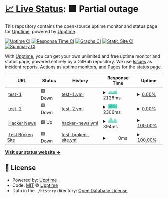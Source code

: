 # [📈 Live Status](https://upptime.yuki.ren): <!--live status--> **🟧 Partial outage**

This repository contains the open-source uptime monitor and status page for [Upptime](https://upptime.js.org), powered by [Upptime](https://github.com/upptime/upptime).

[![Uptime CI](https://github.com/upptime/upptime/workflows/Uptime%20CI/badge.svg)](https://github.com/upptime/upptime/actions?query=workflow%3A%22Uptime+CI%22)
[![Response Time CI](https://github.com/upptime/upptime/workflows/Response%20Time%20CI/badge.svg)](https://github.com/upptime/upptime/actions?query=workflow%3A%22Response+Time+CI%22)
[![Graphs CI](https://github.com/upptime/upptime/workflows/Graphs%20CI/badge.svg)](https://github.com/upptime/upptime/actions?query=workflow%3A%22Graphs+CI%22)
[![Static Site CI](https://github.com/upptime/upptime/workflows/Static%20Site%20CI/badge.svg)](https://github.com/upptime/upptime/actions?query=workflow%3A%22Static+Site+CI%22)
[![Summary CI](https://github.com/upptime/upptime/workflows/Summary%20CI/badge.svg)](https://github.com/upptime/upptime/actions?query=workflow%3A%22Summary+CI%22)

With [Upptime](https://upptime.js.org), you can get your own unlimited and free uptime monitor and status page, powered entirely by a GitHub repository. We use [Issues](https://github.com/upptime/upptime/issues) as incident reports, [Actions](https://github.com/upptime/upptime/actions) as uptime monitors, and [Pages](https://upptime.yuki.ren) for the status page.

<!--start: status pages-->
<!-- This summary is generated by Upptime (https://github.com/upptime/upptime) -->
<!-- Do not edit this manually, your changes will be overwritten -->
<!-- prettier-ignore -->
| URL | Status | History | Response Time | Uptime |
| --- | ------ | ------- | ------------- | ------ |
| <img alt="" src="https://icons.duckduckgo.com/ip3/test-1.soulmatelh.repl.co.ico" height="13"> [test-1](https://test-1.soulmatelh.repl.co) | 🟥 Down | [test-1.yml](https://github.com/soulmatelh/upptime/commits/HEAD/history/test-1.yml) | <details><summary><img alt="Response time graph" src="./graphs/test-1/response-time-week.png" height="20"> 2126ms</summary><br><a href="https://upptime.yuki.ren/history/test-1"><img alt="Response time 2126" src="https://img.shields.io/endpoint?url=https%3A%2F%2Fraw.githubusercontent.com%2Fsoulmatelh%2Fupptime%2FHEAD%2Fapi%2Ftest-1%2Fresponse-time.json"></a><br><a href="https://upptime.yuki.ren/history/test-1"><img alt="24-hour response time 2126" src="https://img.shields.io/endpoint?url=https%3A%2F%2Fraw.githubusercontent.com%2Fsoulmatelh%2Fupptime%2FHEAD%2Fapi%2Ftest-1%2Fresponse-time-day.json"></a><br><a href="https://upptime.yuki.ren/history/test-1"><img alt="7-day response time 2126" src="https://img.shields.io/endpoint?url=https%3A%2F%2Fraw.githubusercontent.com%2Fsoulmatelh%2Fupptime%2FHEAD%2Fapi%2Ftest-1%2Fresponse-time-week.json"></a><br><a href="https://upptime.yuki.ren/history/test-1"><img alt="30-day response time 2126" src="https://img.shields.io/endpoint?url=https%3A%2F%2Fraw.githubusercontent.com%2Fsoulmatelh%2Fupptime%2FHEAD%2Fapi%2Ftest-1%2Fresponse-time-month.json"></a><br><a href="https://upptime.yuki.ren/history/test-1"><img alt="1-year response time 2126" src="https://img.shields.io/endpoint?url=https%3A%2F%2Fraw.githubusercontent.com%2Fsoulmatelh%2Fupptime%2FHEAD%2Fapi%2Ftest-1%2Fresponse-time-year.json"></a></details> | <details><summary><a href="https://upptime.yuki.ren/history/test-1">0.00%</a></summary><a href="https://upptime.yuki.ren/history/test-1"><img alt="All-time uptime 0.00%" src="https://img.shields.io/endpoint?url=https%3A%2F%2Fraw.githubusercontent.com%2Fsoulmatelh%2Fupptime%2FHEAD%2Fapi%2Ftest-1%2Fuptime.json"></a><br><a href="https://upptime.yuki.ren/history/test-1"><img alt="24-hour uptime 0.00%" src="https://img.shields.io/endpoint?url=https%3A%2F%2Fraw.githubusercontent.com%2Fsoulmatelh%2Fupptime%2FHEAD%2Fapi%2Ftest-1%2Fuptime-day.json"></a><br><a href="https://upptime.yuki.ren/history/test-1"><img alt="7-day uptime 0.00%" src="https://img.shields.io/endpoint?url=https%3A%2F%2Fraw.githubusercontent.com%2Fsoulmatelh%2Fupptime%2FHEAD%2Fapi%2Ftest-1%2Fuptime-week.json"></a><br><a href="https://upptime.yuki.ren/history/test-1"><img alt="30-day uptime 0.00%" src="https://img.shields.io/endpoint?url=https%3A%2F%2Fraw.githubusercontent.com%2Fsoulmatelh%2Fupptime%2FHEAD%2Fapi%2Ftest-1%2Fuptime-month.json"></a><br><a href="https://upptime.yuki.ren/history/test-1"><img alt="1-year uptime 0.00%" src="https://img.shields.io/endpoint?url=https%3A%2F%2Fraw.githubusercontent.com%2Fsoulmatelh%2Fupptime%2FHEAD%2Fapi%2Ftest-1%2Fuptime-year.json"></a></details>
| <img alt="" src="https://icons.duckduckgo.com/ip3/test-2.soulmatelh.repl.co.ico" height="13"> [test-2](https://test-2.soulmatelh.repl.co) | 🟥 Down | [test-2.yml](https://github.com/soulmatelh/upptime/commits/HEAD/history/test-2.yml) | <details><summary><img alt="Response time graph" src="./graphs/test-2/response-time-week.png" height="20"> 2306ms</summary><br><a href="https://upptime.yuki.ren/history/test-2"><img alt="Response time 2306" src="https://img.shields.io/endpoint?url=https%3A%2F%2Fraw.githubusercontent.com%2Fsoulmatelh%2Fupptime%2FHEAD%2Fapi%2Ftest-2%2Fresponse-time.json"></a><br><a href="https://upptime.yuki.ren/history/test-2"><img alt="24-hour response time 2306" src="https://img.shields.io/endpoint?url=https%3A%2F%2Fraw.githubusercontent.com%2Fsoulmatelh%2Fupptime%2FHEAD%2Fapi%2Ftest-2%2Fresponse-time-day.json"></a><br><a href="https://upptime.yuki.ren/history/test-2"><img alt="7-day response time 2306" src="https://img.shields.io/endpoint?url=https%3A%2F%2Fraw.githubusercontent.com%2Fsoulmatelh%2Fupptime%2FHEAD%2Fapi%2Ftest-2%2Fresponse-time-week.json"></a><br><a href="https://upptime.yuki.ren/history/test-2"><img alt="30-day response time 2306" src="https://img.shields.io/endpoint?url=https%3A%2F%2Fraw.githubusercontent.com%2Fsoulmatelh%2Fupptime%2FHEAD%2Fapi%2Ftest-2%2Fresponse-time-month.json"></a><br><a href="https://upptime.yuki.ren/history/test-2"><img alt="1-year response time 2306" src="https://img.shields.io/endpoint?url=https%3A%2F%2Fraw.githubusercontent.com%2Fsoulmatelh%2Fupptime%2FHEAD%2Fapi%2Ftest-2%2Fresponse-time-year.json"></a></details> | <details><summary><a href="https://upptime.yuki.ren/history/test-2">0.00%</a></summary><a href="https://upptime.yuki.ren/history/test-2"><img alt="All-time uptime 0.00%" src="https://img.shields.io/endpoint?url=https%3A%2F%2Fraw.githubusercontent.com%2Fsoulmatelh%2Fupptime%2FHEAD%2Fapi%2Ftest-2%2Fuptime.json"></a><br><a href="https://upptime.yuki.ren/history/test-2"><img alt="24-hour uptime 0.00%" src="https://img.shields.io/endpoint?url=https%3A%2F%2Fraw.githubusercontent.com%2Fsoulmatelh%2Fupptime%2FHEAD%2Fapi%2Ftest-2%2Fuptime-day.json"></a><br><a href="https://upptime.yuki.ren/history/test-2"><img alt="7-day uptime 0.00%" src="https://img.shields.io/endpoint?url=https%3A%2F%2Fraw.githubusercontent.com%2Fsoulmatelh%2Fupptime%2FHEAD%2Fapi%2Ftest-2%2Fuptime-week.json"></a><br><a href="https://upptime.yuki.ren/history/test-2"><img alt="30-day uptime 0.00%" src="https://img.shields.io/endpoint?url=https%3A%2F%2Fraw.githubusercontent.com%2Fsoulmatelh%2Fupptime%2FHEAD%2Fapi%2Ftest-2%2Fuptime-month.json"></a><br><a href="https://upptime.yuki.ren/history/test-2"><img alt="1-year uptime 0.00%" src="https://img.shields.io/endpoint?url=https%3A%2F%2Fraw.githubusercontent.com%2Fsoulmatelh%2Fupptime%2FHEAD%2Fapi%2Ftest-2%2Fuptime-year.json"></a></details>
| <img alt="" src="https://icons.duckduckgo.com/ip3/news.ycombinator.com.ico" height="13"> [Hacker News](https://news.ycombinator.com) | 🟩 Up | [hacker-news.yml](https://github.com/soulmatelh/upptime/commits/HEAD/history/hacker-news.yml) | <details><summary><img alt="Response time graph" src="./graphs/hacker-news/response-time-week.png" height="20"> 394ms</summary><br><a href="https://upptime.yuki.ren/history/hacker-news"><img alt="Response time 394" src="https://img.shields.io/endpoint?url=https%3A%2F%2Fraw.githubusercontent.com%2Fsoulmatelh%2Fupptime%2FHEAD%2Fapi%2Fhacker-news%2Fresponse-time.json"></a><br><a href="https://upptime.yuki.ren/history/hacker-news"><img alt="24-hour response time 394" src="https://img.shields.io/endpoint?url=https%3A%2F%2Fraw.githubusercontent.com%2Fsoulmatelh%2Fupptime%2FHEAD%2Fapi%2Fhacker-news%2Fresponse-time-day.json"></a><br><a href="https://upptime.yuki.ren/history/hacker-news"><img alt="7-day response time 394" src="https://img.shields.io/endpoint?url=https%3A%2F%2Fraw.githubusercontent.com%2Fsoulmatelh%2Fupptime%2FHEAD%2Fapi%2Fhacker-news%2Fresponse-time-week.json"></a><br><a href="https://upptime.yuki.ren/history/hacker-news"><img alt="30-day response time 394" src="https://img.shields.io/endpoint?url=https%3A%2F%2Fraw.githubusercontent.com%2Fsoulmatelh%2Fupptime%2FHEAD%2Fapi%2Fhacker-news%2Fresponse-time-month.json"></a><br><a href="https://upptime.yuki.ren/history/hacker-news"><img alt="1-year response time 394" src="https://img.shields.io/endpoint?url=https%3A%2F%2Fraw.githubusercontent.com%2Fsoulmatelh%2Fupptime%2FHEAD%2Fapi%2Fhacker-news%2Fresponse-time-year.json"></a></details> | <details><summary><a href="https://upptime.yuki.ren/history/hacker-news">100.00%</a></summary><a href="https://upptime.yuki.ren/history/hacker-news"><img alt="All-time uptime 100.00%" src="https://img.shields.io/endpoint?url=https%3A%2F%2Fraw.githubusercontent.com%2Fsoulmatelh%2Fupptime%2FHEAD%2Fapi%2Fhacker-news%2Fuptime.json"></a><br><a href="https://upptime.yuki.ren/history/hacker-news"><img alt="24-hour uptime 100.00%" src="https://img.shields.io/endpoint?url=https%3A%2F%2Fraw.githubusercontent.com%2Fsoulmatelh%2Fupptime%2FHEAD%2Fapi%2Fhacker-news%2Fuptime-day.json"></a><br><a href="https://upptime.yuki.ren/history/hacker-news"><img alt="7-day uptime 100.00%" src="https://img.shields.io/endpoint?url=https%3A%2F%2Fraw.githubusercontent.com%2Fsoulmatelh%2Fupptime%2FHEAD%2Fapi%2Fhacker-news%2Fuptime-week.json"></a><br><a href="https://upptime.yuki.ren/history/hacker-news"><img alt="30-day uptime 100.00%" src="https://img.shields.io/endpoint?url=https%3A%2F%2Fraw.githubusercontent.com%2Fsoulmatelh%2Fupptime%2FHEAD%2Fapi%2Fhacker-news%2Fuptime-month.json"></a><br><a href="https://upptime.yuki.ren/history/hacker-news"><img alt="1-year uptime 100.00%" src="https://img.shields.io/endpoint?url=https%3A%2F%2Fraw.githubusercontent.com%2Fsoulmatelh%2Fupptime%2FHEAD%2Fapi%2Fhacker-news%2Fuptime-year.json"></a></details>
| <img alt="" src="https://icons.duckduckgo.com/ip3/thissitedoesnotexist.koj.co.ico" height="13"> [Test Broken Site](https://thissitedoesnotexist.koj.co) | 🟥 Down | [test-broken-site.yml](https://github.com/soulmatelh/upptime/commits/HEAD/history/test-broken-site.yml) | <details><summary><img alt="Response time graph" src="./graphs/test-broken-site/response-time-week.png" height="20"> 0ms</summary><br><a href="https://upptime.yuki.ren/history/test-broken-site"><img alt="Response time 0" src="https://img.shields.io/endpoint?url=https%3A%2F%2Fraw.githubusercontent.com%2Fsoulmatelh%2Fupptime%2FHEAD%2Fapi%2Ftest-broken-site%2Fresponse-time.json"></a><br><a href="https://upptime.yuki.ren/history/test-broken-site"><img alt="24-hour response time 0" src="https://img.shields.io/endpoint?url=https%3A%2F%2Fraw.githubusercontent.com%2Fsoulmatelh%2Fupptime%2FHEAD%2Fapi%2Ftest-broken-site%2Fresponse-time-day.json"></a><br><a href="https://upptime.yuki.ren/history/test-broken-site"><img alt="7-day response time 0" src="https://img.shields.io/endpoint?url=https%3A%2F%2Fraw.githubusercontent.com%2Fsoulmatelh%2Fupptime%2FHEAD%2Fapi%2Ftest-broken-site%2Fresponse-time-week.json"></a><br><a href="https://upptime.yuki.ren/history/test-broken-site"><img alt="30-day response time 0" src="https://img.shields.io/endpoint?url=https%3A%2F%2Fraw.githubusercontent.com%2Fsoulmatelh%2Fupptime%2FHEAD%2Fapi%2Ftest-broken-site%2Fresponse-time-month.json"></a><br><a href="https://upptime.yuki.ren/history/test-broken-site"><img alt="1-year response time 0" src="https://img.shields.io/endpoint?url=https%3A%2F%2Fraw.githubusercontent.com%2Fsoulmatelh%2Fupptime%2FHEAD%2Fapi%2Ftest-broken-site%2Fresponse-time-year.json"></a></details> | <details><summary><a href="https://upptime.yuki.ren/history/test-broken-site">100.00%</a></summary><a href="https://upptime.yuki.ren/history/test-broken-site"><img alt="All-time uptime 100.00%" src="https://img.shields.io/endpoint?url=https%3A%2F%2Fraw.githubusercontent.com%2Fsoulmatelh%2Fupptime%2FHEAD%2Fapi%2Ftest-broken-site%2Fuptime.json"></a><br><a href="https://upptime.yuki.ren/history/test-broken-site"><img alt="24-hour uptime 100.00%" src="https://img.shields.io/endpoint?url=https%3A%2F%2Fraw.githubusercontent.com%2Fsoulmatelh%2Fupptime%2FHEAD%2Fapi%2Ftest-broken-site%2Fuptime-day.json"></a><br><a href="https://upptime.yuki.ren/history/test-broken-site"><img alt="7-day uptime 100.00%" src="https://img.shields.io/endpoint?url=https%3A%2F%2Fraw.githubusercontent.com%2Fsoulmatelh%2Fupptime%2FHEAD%2Fapi%2Ftest-broken-site%2Fuptime-week.json"></a><br><a href="https://upptime.yuki.ren/history/test-broken-site"><img alt="30-day uptime 100.00%" src="https://img.shields.io/endpoint?url=https%3A%2F%2Fraw.githubusercontent.com%2Fsoulmatelh%2Fupptime%2FHEAD%2Fapi%2Ftest-broken-site%2Fuptime-month.json"></a><br><a href="https://upptime.yuki.ren/history/test-broken-site"><img alt="1-year uptime 100.00%" src="https://img.shields.io/endpoint?url=https%3A%2F%2Fraw.githubusercontent.com%2Fsoulmatelh%2Fupptime%2FHEAD%2Fapi%2Ftest-broken-site%2Fuptime-year.json"></a></details>

<!--end: status pages-->

[**Visit our status website →**](https://upptime.yuki.ren)

## 📄 License

- Powered by: [Upptime](https://github.com/upptime/upptime)
- Code: [MIT](./LICENSE) © [Upptime](https://upptime.js.org)
- Data in the `./history` directory: [Open Database License](https://opendatacommons.org/licenses/odbl/1-0/)
